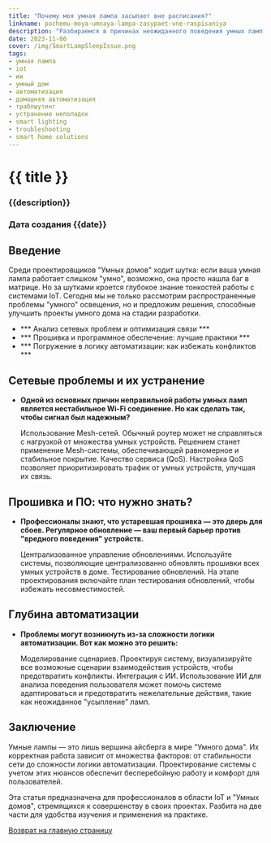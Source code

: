 ```yaml
---
title: "Почему моя умная лампа засыпает вне расписания?"
linkname: pochemu-moya-umnaya-lampa-zasypaet-vne-raspisaniya
description: "Разбираемся в причинах неожиданного поведения умных ламп и ищем решения."
date: 2023-11-06
cover: /img/SmartLampSleepIssue.png
tags:
- умная лампа
- iot
- ии
- умный дом
- автоматизация
- домашняя автоматизация
- траблшутинг
- устранение неполадок
- smart lighting
- troubleshooting
- smart home solutions
---
```


# {{ title }}
### {{description}}
### Дата создания {{date}}

## Введение

Среди проектировщиков "Умных домов" ходит шутка: если ваша умная лампа работает слишком "умно", возможно, она просто нашла баг в матрице. Но за шутками кроется глубокое знание тонкостей работы с системами IoT. Сегодня мы не только рассмотрим распространенные проблемы "умного" освещения, но и предложим решения, способные улучшить проекты умного дома на стадии разработки.

- *** Анализ сетевых проблем и оптимизация связи ***
- *** Прошивка и программное обеспечение: лучшие практики ***
- *** Погружение в логику автоматизации: как избежать конфликтов ***

## Сетевые проблемы и их устранение

- **Одной из основных причин неправильной работы умных ламп является нестабильное Wi-Fi соединение. Но как сделать так, чтобы сигнал был надежным?**

    Использование Mesh-сетей. Обычный роутер может не справляться с нагрузкой от множества умных устройств. Решением станет применение Mesh-системы, обеспечивающей равномерное и стабильное покрытие.
    Качество сервиса (QoS). Настройка QoS позволяет приоритизировать трафик от умных устройств, улучшая их связь.

## Прошивка и ПО: что нужно знать?

- **Профессионалы знают, что устаревшая прошивка — это дверь для сбоев. Регулярное обновление — ваш первый барьер против "вредного поведения" устройств.**

    Централизованное управление обновлениями. Используйте системы, позволяющие централизованно обновлять прошивки всех умных устройств в доме.
    Тестирование обновлений. На этапе проектирования включайте план тестирования обновлений, чтобы избежать несовместимостей.

## Глубина автоматизации

- **Проблемы могут возникнуть из-за сложности логики автоматизации. Вот как можно это решить:**

    Моделирование сценариев. Проектируя систему, визуализируйте все возможные сценарии взаимодействия устройств, чтобы предотвратить конфликты.
    Интеграция с ИИ. Использование ИИ для анализа поведения пользователя может помочь системе адаптироваться и предотвратить нежелательные действия, такие как неожиданное "усыпление" ламп.

## Заключение

Умные лампы — это лишь вершина айсберга в мире "Умного дома". Их корректная работа зависит от множества факторов: от стабильности сети до сложности логики автоматизации. Проектирование системы с учетом этих нюансов обеспечит бесперебойную работу и комфорт для пользователей.

Эта статья предназначена для профессионалов в области IoT и "Умных домов", стремящихся к совершенству в своих проектах. Разбита на две части для удобства изучения и применения на практике.

[Возврат на главную страницу](/)
